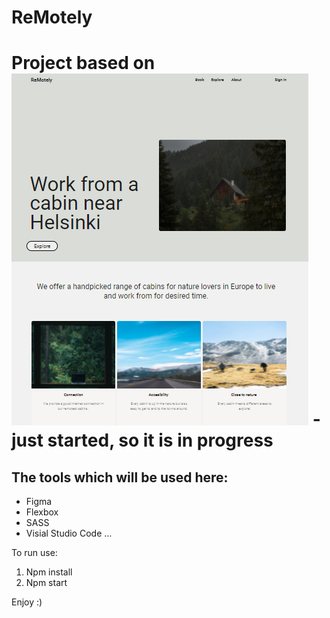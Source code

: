 # ReMotely
# Project based on ![Figma](assets/img/cover-github.png)  - just started, so it is **in progress**

## The tools which will be used here:

* Figma
* Flexbox
* SASS
* Visial Studio Code
...

To run use:
1. Npm install
2. Npm start

Enjoy :)
